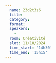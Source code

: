 ```yaml
---
  name: 23d2t3s6
  title: 
  category: 
  format: 
  speakers: 
    - 
  room: Créativité
  slot: 11/10/2024
  time_start: '14h30'
  time_end: '15h15'
---
```

